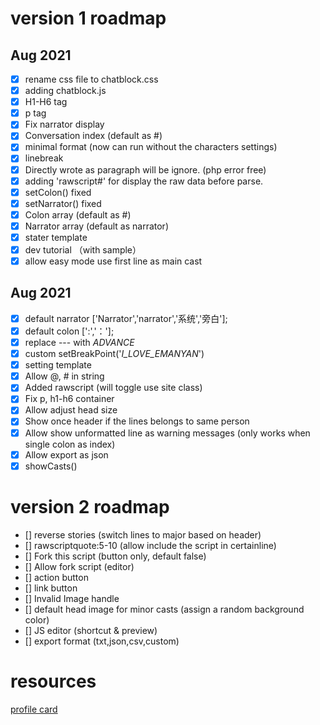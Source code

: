 # version 1 roadmap
## Aug 2021
- [x] rename css file to chatblock.css
- [x] adding chatblock.js
- [x] H1-H6 tag
- [x] p tag
- [x] Fix narrator display
- [x] Conversation index (default as #)
- [x] minimal format (now can run without the characters settings)
- [x] linebreak
- [x] Directly wrote as paragraph will be ignore. (php error free)
- [x] adding 'rawscript#' for display the raw data before parse.
- [x] setColon() fixed
- [x] setNarrator() fixed
- [x] Colon array (default as #)
- [x] Narrator array (default as narrator)
- [x] stater template
- [x] dev tutorial （with sample）
- [x] allow easy mode use first line as main cast
## Aug 2021
- [x] default narrator ['Narrator','narrator','系统','旁白'];
- [x] default colon [':','：'];
- [x] replace --- with _ADVANCE_
- [x] custom setBreakPoint('_I_LOVE_EMANYAN_')
- [x] setting template
- [x] Allow @, # in string
- [x] Added rawscript (will toggle use site class)
- [x] Fix p, h1-h6 container
- [x] Allow adjust head size
- [x] Show once header if the lines belongs to same person
- [x] Allow show unformatted line as warning messages (only works when single colon as index)
- [x] Allow export as json 
- [x] showCasts()

# version 2 roadmap
- [] reverse stories (switch lines to major based on header)
- [] rawscriptquote:5-10 (allow include the script in certainline)
- [] Fork this script (button only, default false)
- [] Allow fork script (editor)
- [] action button
- [] link button
- [] Invalid Image handle
- [] default head image for minor casts (assign a random background color)
- [] JS editor (shortcut & preview)
- [] export format (txt,json,csv,custom)

# resources
[profile card](https://codepen.io/nicolaspavlotsky/pen/wqGgLO?editors=1100)